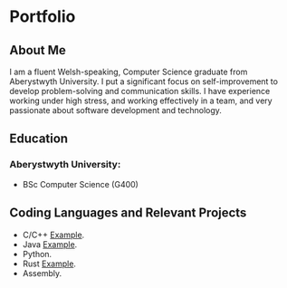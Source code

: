 # Portfolio

## About Me
I am a fluent Welsh-speaking, Computer Science graduate from Aberystwyth University.  I put a significant focus on self-improvement to develop problem-solving and communication skills.  I have experience working under high stress, and working effectively in a team, and very passionate about software development and technology.

## Education
### Aberystwyth University:
- BSc Computer Science (G400)

## Coding Languages and Relevant Projects
- C/C++ [Example](https://github.com/GruffTrick/Sheep-Behaviour-Analyser "Example C Project").
- Java [Example](https://github.com/GruffTrick/Sudoku-Solver "Example Java Project").
- Python.
- Rust [Example](https://github.com/GruffTrick/csv_viewer "Example Rust Project").
- Assembly.
